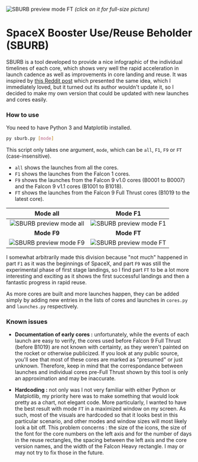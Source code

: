 ![SBURB preview mode FT](https://i.imgur.com/3X19LEL.png "Mode FT")
*(click on it for full-size picture)*

# SpaceX Booster Use/Reuse Beholder (SBURB)

SBURB is a tool developed to provide a nice infographic of the individual timelines of each core, which shows very well the rapid acceleration in launch cadence as well as improvements in core landing and reuse. It was inspired by [this Reddit post](https://www.reddit.com/r/SpaceXLounge/comments/8jmn3e/spacex_recovery_history_preblock_5_graphic/) which presented the same idea, which I immediately loved, but it turned out its author wouldn't update it, so I decided to make my own version that could be updated with new launches and cores easily.

### How to use

You need to have Python 3 and Matplotlib installed.

```sh
py sburb.py [mode]
```

This script only takes one argument, `mode`, which can be `all`, `F1`, `F9` or `FT` (case-insensitive).
* `all` shows the launches from all the cores.
* `F1` shows the launches from the Falcon 1 cores.
* `F9` shows the launches from the Falcon 9 v1.0 cores (B0001 to B0007) and the Falcon 9 v1.1 cores (B1001 to B1018).
* `FT` shows the launches from the Falcon 9 Full Thrust cores (B1019 to the latest core).

| Mode all | Mode F1 |
|:--------:|:-------:|
| ![SBURB preview mode all](https://i.imgur.com/fx1dm2X.png "Mode all") | ![SBURB preview mode F1](https://i.imgur.com/aiYvMt6.png "Mode F1") |
| **Mode F9** | **Mode FT** | 
| ![SBURB preview mode F9](https://i.imgur.com/QGMSkrZ.png "Mode F9") | ![SBURB preview mode FT](https://i.imgur.com/3G8a8Dq.png "Mode FT") |

I somewhat arbitrarily made this division because "not much" happened in part `F1` as it was the beginnings of SpaceX, and part `F9` was still the experimental phase of first stage landings, so I find part `FT` to be a lot more interesting and exciting as it shows the first successful landings and then a fantastic progress in rapid reuse.

As more cores are built and more launches happen, they can be added simply by adding new entries in the lists of cores and launches in `cores.py` and `launches.py` respectively.

### Known issues

* **Documentation of early cores :** unfortunately, while the events of each launch are easy to verify, the cores used before Falcon 9 Full Thrust (before B1019) are not known with certainty, as they weren't painted on the rocket or otherwise publicized. If you look at any public source, you'll see that most of these cores are marked as "presumed" or just unknown. Therefore, keep in mind that the correspondance between launches and individual cores pre-Full Thrust shown by this tool is only an approximation and may be inaccurate.

* **Hardcoding :** not only was I not very familiar with either Python or Matplotlib, my priority here was to make something that would look pretty as a chart, not elegant code. More particularly, I wanted to have the best result with mode `FT` in a maximized window on my screen. As such, most of the visuals are hardcoded so that it looks best in this particular scenario, and other modes and window sizes will most likely look a bit off. This problem concerns : the size of the icons, the size of the font for the core numbers on the left axis and for the number of days in the reuse rectangles, the spacing between the left axis and the core version names, and the width of the Falcon Heavy rectangle. I may or may not try to fix those in the future.
